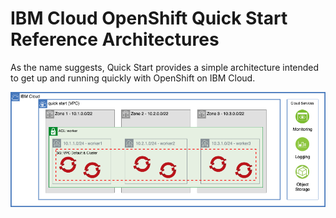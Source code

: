 # IBM Cloud OpenShift Quick Start Reference Architectures

As the name suggests, Quick Start provides a simple architecture intended to get up and running quickly with OpenShift on IBM Cloud.

![Quick Start](./ref-arch-ibmcloud-openshift-1quickstart.png)
